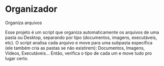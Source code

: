 # Organizador
Organiza arquivos

  Esse projeto é um script que organiza automaticamente os arquivos de uma pasta ou Desktop, separando por tipo (documentos, imagens, executáveis, etc).
  O script analisa cada arquivo e move para uma subpasta específica (ele também cria as pastas se não existirem): Documentos, Imagens, Vídeos, Executáveis...
  Então, verifica o tipo de cada um e move tudo pro lugar certo. 
